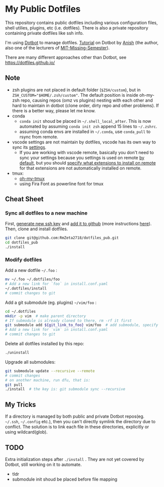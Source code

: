 # My Public Dotfiles

This repository contains public dotfiles including various configuration files, shell utilies, plugins, etc (i.e. dotfiles). There is also a private repository containing private dotfiles like ssh info. 

I'm using [Dotbot](https://github.com/anishathalye/dotbot) to manage dotfiles. [Tutorial](https://www.anishathalye.com/2014/08/03/managing-your-dotfiles/) on Dotbot by [Anish](https://www.anishathalye.com/) (the author, also one of the lecturers of [MIT-Missing-Semester](https://missing.csail.mit.edu/)).

There are many different approaches other than Dotbot, see https://dotfiles.github.io/

## Note

- zsh plugins are not placed in default folder (`$ZSH/custom`), but in `ZSH_CUSTOM="$HOME/.zsh/custom"`. The default position is inside oh-my-zsh repo, causing repos (omz vs plugins) nesting with each other and hard to maintain in dotbot (clone order, dirty repo and other problems). If there is a better way, please let me know.
- conda
    - `conda init` shoud be placed in `~/.shell_local_after`. This is now automated by assuming `conda init zsh` append 15 lines to `~/.zshrc`.
    - assuming conda envs are installed in `~/.conda`, use `conda_pull` to rsync from remote.
- vscode settings are not maintain by dotfiles, vscode has its own way to sync its [settings](https://code.visualstudio.com/docs/editor/settings-sync).
    - If you are working with vscode remote, basically you don't need to sync your settings because you settings is used on remote [by default](https://code.visualstudio.com/docs/remote/ssh#_ssh-hostspecific-settings), but you should [specify what extensions to install on remote](https://code.visualstudio.com/docs/remote/ssh#_always-installed-extensions) for that extensions are not automatically installed on remote.
- tmux:
    - [oh-my-tmux](https://github.com/gpakosz/.tmux#bindings)
    - using Fira Font as powerline font for tmux

## Cheat Sheet

### Sync all dotfiles to a new machine

First, [generate new ssh key](https://docs.github.com/cn/authentication/connecting-to-github-with-ssh/generating-a-new-ssh-key-and-adding-it-to-the-ssh-agent) and [add it to github](https://docs.github.com/cn/authentication/connecting-to-github-with-ssh/adding-a-new-ssh-key-to-your-github-account) (more instructions [here](https://github.com/calvinbui/dotfiles)). Then, clone and install dotfiles.

```bash
git clone git@github.com:RmZeta2718/dotfiles_pub.git
cd dotfiles_pub
./install
```

### Modify dotfiles

Add a new dotfile `~/.foo` :

```bash
mv ~/.foo ~/.dotfiles/foo
# Add a new link for `foo` in install.conf.yaml
~/.dotfiles/install
# commit changes to git
```

Add a git submodule (eg. plugins) `~/vim/foo` :

```bash
cd ~/.dotfiles
mkdir -p vim  # make parent directory
# If submodule is already cloned to there, rm -rf it first
git submodule add ${git_link_to_foo} vim/foo  # add submodule, specify path explicitly
# Add a new link for `vim` in install.conf.yaml
# commit changes to git
```

Delete all dotfiles installed by this repo:

```bash
./uninstall
```

Upgrade all submodules:

```bash
git submodule update --recursive --remote
# commit changes
# on another machine, run dfu, that is:
git pull
./install  # the key is: git submodule sync --recursive
```

## My Tricks

If a directory is managed by both public and private Dotbot repos(eg. `~/.ssh`, `~/.config` etc.), then you can't directly symlink the directory due to conflict. The solution is to link each file in these directories, explicitly or using wildcard(glob).

<!-- 
You can create a symlink inside a git submodule. See `~/.oh-my-zsh/custom/` . Note:
- The symlink path should be ignored in the submodule.
- The symlink should be created after clone (submodule update) , order specified in `install.conf.yaml` . If clone failed during install, uninstall all symlinks (`./uninstall`), then clone/install again. 
-->

## TODO

Extra initialization steps after `./install` . They are not yet covered by Dotbot, still working on it to automate.

- tldr
- submodule init shoud be placed before file mapping
